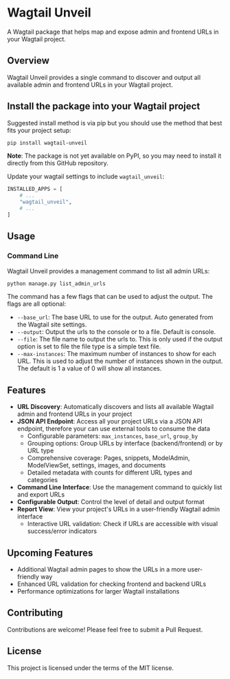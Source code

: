 # Wagtail Unveil

A Wagtail package that helps map and expose admin and frontend URLs in your Wagtail project.

## Overview

Wagtail Unveil provides a single command to discover and output all available admin and frontend URLs in your Wagtail project.

## Install the package into your Wagtail project

Suggested install method is via pip but you should use the method that best fits your project setup:

```bash
pip install wagtail-unveil
```

**Note**: The package is not yet available on PyPI, so you may need to install it directly from this GitHub repository.

Update your wagtail settings to include `wagtail_unveil`:

```python
INSTALLED_APPS = [
    # ...
    "wagtail_unveil",
    # ...
]
```

## Usage

### Command Line

Wagtail Unveil provides a management command to list all admin URLs:

```bash
python manage.py list_admin_urls
```

The command has a few flags that can be used to adjust the output. The flags are all optional:

- `--base_url`: The base URL to use for the output. Auto generated from the Wagtail site settings.
- `--output`: Output the urls to the console or to a file. Default is console.
- `--file`: The file name to output the urls to. This is only used if the output option is set to file the file type is a simple text file.
- `--max-instances`: The maximum number of instances to show for each URL. This is used to adjust the number of instances shown in the output. The default is 1 a value of 0 will show all instances.

## Features

- **URL Discovery**: Automatically discovers and lists all available Wagtail admin and frontend URLs in your project
- **JSON API Endpoint**: Access all your project URLs via a JSON API endpoint, therefore your can use external tools to consume the data
  - Configurable parameters: `max_instances`, `base_url`, `group_by`
  - Grouping options: Group URLs by interface (backend/frontend) or by URL type
  - Comprehensive coverage: Pages, snippets, ModelAdmin, ModelViewSet, settings, images, and documents
  - Detailed metadata with counts for different URL types and categories
- **Command Line Interface**: Use the management command to quickly list and export URLs
- **Configurable Output**: Control the level of detail and output format
- **Report View**: View your project's URLs in a user-friendly Wagtail admin interface
  - Interactive URL validation: Check if URLs are accessible with visual success/error indicators

## Upcoming Features

- Additional Wagtail admin pages to show the URLs in a more user-friendly way
- Enhanced URL validation for checking frontend and backend URLs
- Performance optimizations for larger Wagtail installations

## Contributing

Contributions are welcome! Please feel free to submit a Pull Request.

## License

This project is licensed under the terms of the MIT license.
